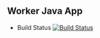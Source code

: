 ## Worker Java App

  * Build Status
  [![Build Status](http://192.168.1.152:8080/buildStatus/icon?job=instavote%2Fworker-build)](http://192.168.1.152:8080/job/instavote/job/worker-build/)

